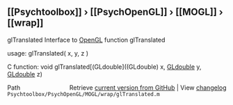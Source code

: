 ## [[Psychtoolbox]] &#8250; [[PsychOpenGL]] &#8250; [[MOGL]] &#8250; [[wrap]]

glTranslated  Interface to [OpenGL](OpenGL) function glTranslated  
  
usage:  glTranslated( x, y, z )  
  
C function:  void glTranslated[(GLdouble]((GLdouble) x, [GLdouble](GLdouble) y, [GLdouble](GLdouble) z)  




<div class="code_header" style="text-align:right;">
  <span style="float:left;">Path&nbsp;&nbsp;</span> <span class="counter">Retrieve <a href=
  "https://raw.github.com/Psychtoolbox-3/Psychtoolbox-3/beta/Psychtoolbox/PsychOpenGL/MOGL/wrap/glTranslated.m">current version from GitHub</a> | View <a href=
  "https://github.com/Psychtoolbox-3/Psychtoolbox-3/commits/beta/Psychtoolbox/PsychOpenGL/MOGL/wrap/glTranslated.m">changelog</a></span>
</div>
<div class="code">
  <code>Psychtoolbox/PsychOpenGL/MOGL/wrap/glTranslated.m</code>
</div>

